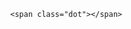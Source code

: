 <span class="dot-0"></span>
            <span class="dot-1"></span>

            <span class="dot"></span>